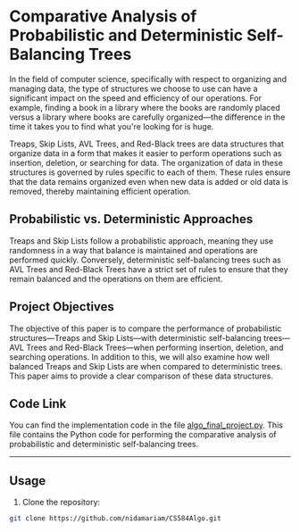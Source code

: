 # Comparative Analysis of Probabilistic and Deterministic Self-Balancing Trees

In the field of computer science, specifically with respect to organizing and managing data, the type of structures we choose to use can have a significant impact on the speed and efficiency of our operations. For example, finding a book in a library where the books are randomly placed versus a library where books are carefully organized—the difference in the time it takes you to find what you're looking for is huge. 

Treaps, Skip Lists, AVL Trees, and Red-Black trees are data structures that organize data in a form that makes it easier to perform operations such as insertion, deletion, or searching for data. The organization of data in these structures is governed by rules specific to each of them. These rules ensure that the data remains organized even when new data is added or old data is removed, thereby maintaining efficient operation.

## Probabilistic vs. Deterministic Approaches

Treaps and Skip Lists follow a probabilistic approach, meaning they use randomness in a way that balance is maintained and operations are performed quickly. Conversely, deterministic self-balancing trees such as AVL Trees and Red-Black Trees have a strict set of rules to ensure that they remain balanced and the operations on them are efficient.

## Project Objectives

The objective of this paper is to compare the performance of probabilistic structures—Treaps and Skip Lists—with deterministic self-balancing trees—AVL Trees and Red-Black Trees—when performing insertion, deletion, and searching operations. In addition to this, we will also examine how well balanced Treaps and Skip Lists are when compared to deterministic trees. This paper aims to provide a clear comparison of these data structures.  

## Code Link
You can find the implementation code in the file [algo_final_project.py](https://github.com/nidamariam/CS584Algo/blob/main/algo_final_project.py). This file contains the Python code for performing the comparative analysis of probabilistic and deterministic self-balancing trees.

---

## Usage

1. Clone the repository:

```bash
git clone https://github.com/nidamariam/CS584Algo.git